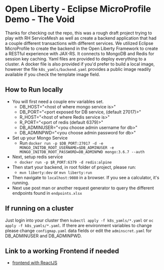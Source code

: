 # Open Liberty - Eclipse MicroProfile Demo - The Void

Thanks for checking out the repo, this was a rough draft project trying to play with RH ServiceMesh as well as create a backend application that had a couple different transactions with different services. We utilized Eclipse MicroProfile to create the backend in the Open Liberty Framework to create a RESTful experience with JAX-RS. It connects to MongoDB and Redis for session key caching. Yaml files are provided to deploy everything to a cluster. A docker file is also provided if you'd prefer to build a local image, however the file `k8s_yamls/backend.yaml` provides a public image readily available if you check the template image field.

##  How to Run locally
- You will first need a couple env variables set. 
  - DB_HOST="\<host of where mongo service is>"
  - DB_PORT="\<port exposed for DB service, (default 27017)>"
  - R_HOST="\<host of where Redis service is>"
  - R_PORT="\<port of redis (default 6379)>"
  - DB_ADMINUSER="\<you choose admin username for db>"
  - DB_ADMINPWD="\<you choose admin password for db>"
 - Set up your Mongo Service
   - Run `docker run -p $DB_PORT:27017 -d -e MONGO_INITDB_ROOT_USERNAME=$DB_ADMINUSER -e MONGO_INITDB_ROOT_PASSWORD=DB_ADMINPWD mongo:3.6.7 --auth`
  - Next, setup redis service
    - `docker run -p $R_PORT:6379 -d redis:alpine`
   - Then start your backend, in root folder of project, please run:
     - `mvn liberty:dev` or `mvn liberty:run`
 - Then navigate to `localhost:9080` in a browser. If you see a calculator, it's running.
 - Next use post man or another request generator to query the different endpoints found in `endpoints.xlsx`
## If running on a cluster

Just login into your cluster then `kubectl apply -f k8s_yamls/*.yaml` or `oc apply -f k8s_yamls/*.yaml`. If there are environment variables to change please change `configmap.yaml` data fields or edit the `adminscret.yaml` for DB_ADMINUSER and DB_ADMINPWD.

## Link to a working Frontend if needed
- [frontend with ReactJS](https://github.com/mary-crivelli/void-frontend)
